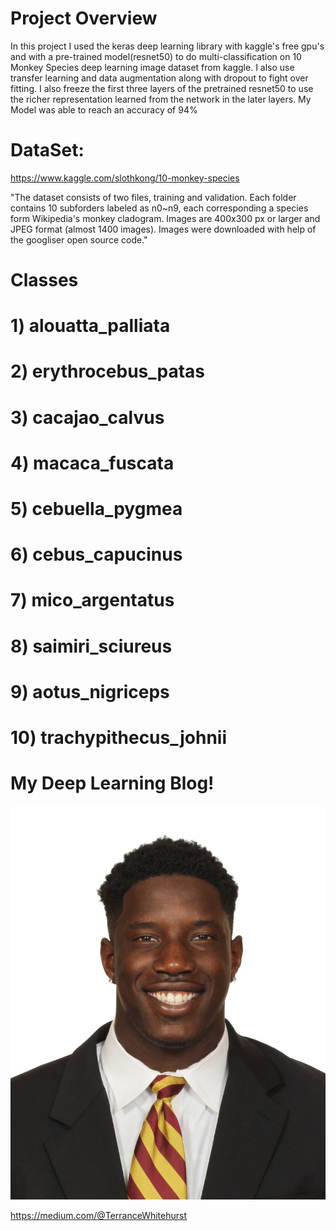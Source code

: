 # Project Overview
In this project I used the keras deep learning library with kaggle's free gpu's and with a pre-trained model(resnet50) to do multi-classification on 10 Monkey Species deep learning image dataset from kaggle. I also use transfer learning and data augmentation along with dropout to fight over fitting. I also freeze the first three layers of the pretrained resnet50 to use the richer representation learned from the network in the later layers. My Model was able to reach an accuracy of 94%

# DataSet:
https://www.kaggle.com/slothkong/10-monkey-species

"The dataset consists of two files, training and validation. Each folder contains 10 subforders labeled as n0~n9, each corresponding a species form Wikipedia's monkey cladogram. Images are 400x300 px or larger and JPEG format (almost 1400 images). Images were downloaded with help of the googliser open source code."


# Classes

# 1) alouatta_palliata

# 2) erythrocebus_patas

# 3) cacajao_calvus

# 4) macaca_fuscata

# 5) cebuella_pygmea

# 6) cebus_capucinus

# 7) mico_argentatus

# 8) saimiri_sciureus

# 9) aotus_nigriceps

# 10) trachypithecus_johnii

# My Deep Learning Blog!

![](headshot.jpg)

https://medium.com/@TerranceWhitehurst
